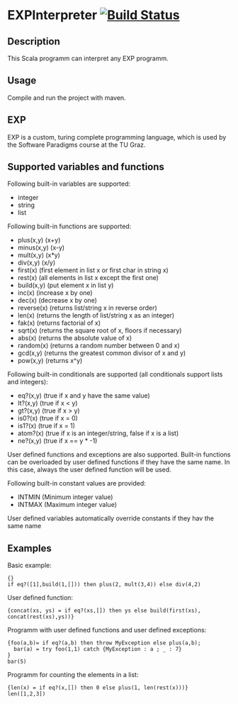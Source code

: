 # EXPInterpreter [![Build Status](https://travis-ci.org/SoftwareParadigms15/EXPInterpreter.svg?branch=master)](https://travis-ci.org/SoftwareParadigms15/EXPInterpreter)

## Description
This Scala programm can interpret any EXP programm.

## Usage
Compile and run the project with maven.

## EXP
EXP is a custom, turing complete programming language, which is used by the Software Paradigms course at the TU Graz. 
## Supported variables and functions
Following built-in variables are supported:
 - integer
 - string
 - list
 
Following built-in functions are supported:
 - plus(x,y)      (x+y)
 - minus(x,y)     (x-y)
 - mult(x,y)      (x*y)
 - div(x,y)       (x/y)
 - first(x)       (first element in list x or first char in string x)
 - rest(x)        (all elements in list x except the first one)
 - build(x,y)     (put element x in list y)
 - inc(x)         (increase x by one)
 - dec(x)         (decrease x by one)
 - reverse(x)     (returns list/string x in reverse order)
 - len(x)         (returns the length of list/string x as an integer)
 - fak(x)         (returns factorial of x)
 - sqrt(x)        (returns the square root of x, floors if necessary)
 - abs(x)         (returns the absolute value of x)
 - random(x)      (returns a random number between 0 and x)
 - gcd(x,y)       (returns the greatest common divisor of x and y)
 - pow(x,y)       (returns x^y)

Following built-in conditionals are supported (all conditionals support lists and integers):
 - eq?(x,y)       (true if x and y have the same value)
 - lt?(x,y)       (true if x < y)
 - gt?(x,y)       (true if x > y)
 - is0?(x)        (true if x = 0)
 - is1?(x)        (true if x = 1)
 - atom?(x)       (true if x is an integer/string, false if x is a list)
 - ne?(x,y)       (true if x == y * -1)

User defined functions and exceptions are also supported. Built-in functions can be overloaded by user defined functions if they have the same name. In this case, always the user defined function will be used.

Following built-in constant values are provided:
 - INTMIN         (Minimum integer value)
 - INTMAX         (Maximum integer value)

User defined variables automatically override constants if they hav the same name

## Examples

Basic example:

```
{}
if eq?([1],build(1,[])) then plus(2, mult(3,4)) else div(4,2)
```

User defined function:

```
{concat(xs, ys) = if eq?(xs,[]) then ys else build(first(xs), concat(rest(xs),ys))}
```

Programm with user defined functions and user defined exceptions:

```
{foo(a,b)= if eq?(a,b) then throw MyException else plus(a,b);
  bar(a) = try foo(1,1) catch {MyException : a ; _ : 7}
}
bar(5)
```
Programm for counting the elements in a list:
```
{len(x) = if eq?(x,[]) then 0 else plus(1, len(rest(x)))}
len([1,2,3])
```
